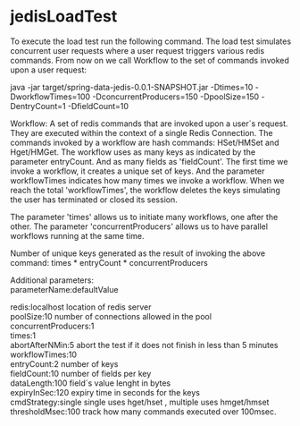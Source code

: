 # jedisLoadTest

To execute the load test run the following command. The load test simulates concurrent user requests where a user request triggers various redis commands. From now
on we call Workflow to the set of commands invoked upon a user request:

java -jar target/spring-data-jedis-0.0.1-SNAPSHOT.jar  -Dtimes=10 -DworkflowTimes=100 -DconcurrentProducers=150 -DpoolSize=150 -DentryCount=1 -DfieldCount=10

Workflow: A set of redis commands that are invoked upon a user´s request. They are executed within the context of a single Redis Connection.
The commands invoked by a workflow are hash commands: HSet/HMSet and Hget/HMGet. The workflow uses as many keys as indicated by the parameter entryCount.
And as many fields as 'fieldCount'.
The first time we invoke a workflow, it creates a unique set of keys. 
And the parameter workflowTimes indicates how many times we invoke a workflow. When we reach the total 'workflowTimes', the workflow deletes the keys simulating the 
user has terminated or closed its session.

The parameter 'times' allows us to initiate many workflows, one after the other.
The parameter 'concurrentProducers' allows us to have parallel workflows running at the same time.

Number of unique keys generated as the result of invoking the above command: times * entryCount * concurrentProducers

Additional parameters:<br>
parameterName:defaultValue<br>

redis:localhost       location of redis server  <br>
poolSize:10           number of connections allowed in the pool<br>
concurrentProducers:1<br>
times:1<br>
abortAfterNMin:5      abort the test if it does not finish in less than 5 minutes<br>
workflowTimes:10     <br>
entryCount:2          number of keys<br>
fieldCount:10         number of fields per key<br>
dataLength:100        field´s value lenght in bytes<br>
expiryInSec:120       expiry time in seconds for the keys<br>
cmdStrategy:single    single uses hget/hset , multiple uses hmget/hmset<br> 
thresholdMsec:100     track how many commands executed over 100msec.<br>


